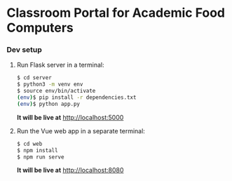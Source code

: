 # Classroom Portal for Academic Food Computers

### Dev setup

1. Run Flask server in a terminal:

    ```sh
    $ cd server
    $ python3 -m venv env
    $ source env/bin/activate
    (env)$ pip install -r dependencies.txt
    (env)$ python app.py
    ```

   **It will be live at** [http://localhost:5000](http://localhost:5000)

2. Run the Vue web app in a separate terminal:

    ```sh
    $ cd web
    $ npm install
    $ npm run serve
    ```

    **It will be live at** [http://localhost:8080](http://localhost:8080)
